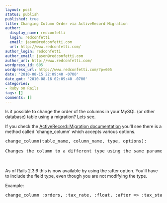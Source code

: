 ```yaml
---
layout: post
status: publish
published: true
title: Changing Column Order via ActiveRecord Migration
author:
  display_name: redconfetti
  login: redconfetti
  email: jason@redconfetti.com
  url: http://www.redconfetti.com/
author_login: redconfetti
author_email: jason@redconfetti.com
author_url: http://www.redconfetti.com/
wordpress_id: 605
wordpress_url: http://www.redconfetti.com/?p=605
date: '2010-08-15 22:09:40 -0700'
date_gmt: '2010-08-16 02:09:40 -0700'
categories:
- Ruby on Rails
tags: []
comments: []
---
```

<p>Is it possible to change the order of the columns in your MySQL (or other database) table using a migration? Lets see.</p>
<p>If you check the <a href="http://api.rubyonrails.org/classes/ActiveRecord/Migration.html">ActiveRecord::Migration documentation</a> you'll see there is a method called 'change_column' which accepts various options.</p>
<pre>
<tt>change_column(table_name, column_name, type, options)</tt>:<br />
Changes the column to a different type using the same parameters as add_column<br />
</pre><br />
As of Rails 2.3.6 this is now available by using the :after option. You'll have to include the field type, even though you are not modifying the type.</p>
<p>Example:</p>
<pre class="brush:rails">
change_column :orders, :tax_rate, :float, :after => :tax_state<br />
</pre></p>
